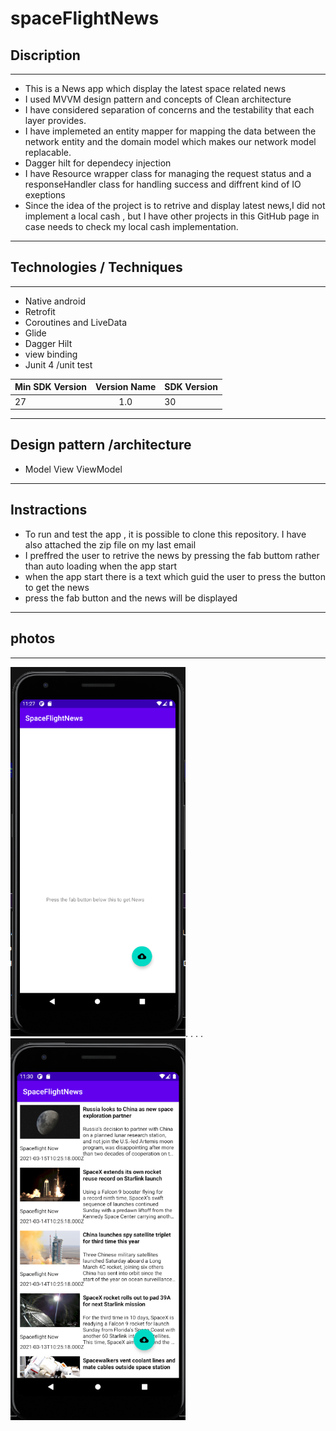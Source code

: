 # spaceFlightNews   



 ## Discription 
 -------------------------------------------------------
- This is a News app which display the latest space related news
- I used MVVM design pattern and  concepts of Clean architecture
- I have considered separation of concerns and the testability that each layer provides.
- I have implemeted an entity mapper for mapping the data between the network entity and the domain model which makes our network model replacable. 
- Dagger hilt for dependecy injection 
- I have Resource wrapper class for managing the request status and a responseHandler class for handling success and diffrent kind of IO exeptions  
- Since the idea of the project is to retrive and display latest news,I did not implement a local cash , but I have other projects in this 
 GitHub page in case needs to check my local cash implementation. 

---

 ## Technologies / Techniques 
    
 -----------------------------------------------------
 
- Native android
- Retrofit
- Coroutines and LiveData
- Glide 
- Dagger Hilt 
- view binding
- Junit 4 /unit test




 
 |  Min SDK Version | Version Name  | SDK Version |
 | ---------------- |:-------------:| ----------  |
 |  27              |  1.0          |      30    |

 
 


---------------------------------------------------------

## Design pattern /architecture


- Model View ViewModel

-----------------------------------------------------------

## Instractions


- To run and test the app , it is possible to clone this repository. I have also attached the zip file on my last email 
- I preffred the user to retrive the news by pressing the fab buttom rather than auto loading when the app start
- when the app start there is a text which guid the user to press the button to get the news 
- press the fab button and the news will be displayed 

-----------------------------------------------------------
 

## photos

---------------------


<img src="screenshot/image1.PNG" width="280">.  .  .   .<img src="screenshot/image2.PNG" width="280"> 
